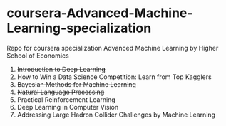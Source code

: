 # coursera-Advanced-Machine-Learning-specialization
Repo for coursera specialization Advanced Machine Learning by Higher School of Economics

1. ~~Introduction to Deep Learning~~
2. How to Win a Data Science Competition: Learn from Top Kagglers
3. ~~Bayesian Methods for Machine Learning~~
4. ~~Natural Language Processing~~
5. Practical Reinforcement Learning
6. Deep Learning in Computer Vision
7. Addressing Large Hadron Collider Challenges by Machine Learning